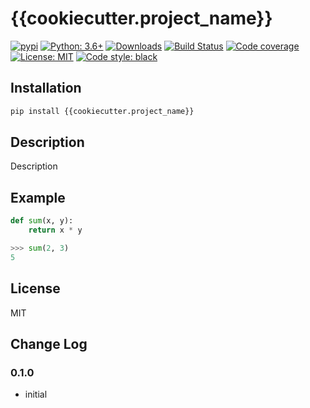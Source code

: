 # {{cookiecutter.project_name}}

[![pypi](https://badge.fury.io/py/{{cookiecutter.project_name}}.svg)](https://pypi.org/project/{{cookiecutter.project_name}})
[![Python: 3.6+](https://img.shields.io/badge/Python-3.6+-blue.svg)](https://pypi.org/project/{{cookiecutter.project_name}})
[![Downloads](https://img.shields.io/pypi/dm/{{cookiecutter.project_name}}.svg)](https://pypistats.org/packages/{{cookiecutter.project_name}})
[![Build Status](https://travis-ci.org/{{cookiecutter.github_username}}/{{cookiecutter.project_name}}.svg?branch=master)](https://travis-ci.org/{{cookiecutter.github_username}}/{{cookiecutter.project_name}})
[![Code coverage](https://codecov.io/gh/{{cookiecutter.github_username}}/{{cookiecutter.project_name}}/branch/master/graph/badge.svg)](https://codecov.io/gh/{{cookiecutter.github_username}}/{{cookiecutter.project_name}})
[![License: MIT](https://img.shields.io/badge/License-MIT-green.svg)](https://en.wikipedia.org/wiki/MIT_License)
[![Code style: black](https://img.shields.io/badge/Style-Black-lightgrey.svg)](https://github.com/ambv/black)

## Installation

```bash
pip install {{cookiecutter.project_name}}
```

## Description

Description

## Example

```python
def sum(x, y):
    return x * y

>>> sum(2, 3)
5
```

## License

MIT

## Change Log

### 0.1.0

* initial

